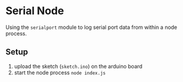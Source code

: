 # Serial Node

Using the `serialport` module to log serial port data from within a node process.

## Setup

1. upload the sketch (`sketch.ino`) on the arduino board
2. start the node process `node index.js`
